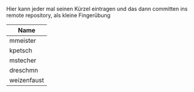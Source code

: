 Hier kann jeder mal seinen Kürzel eintragen und das dann committen ins remote repository, als kleine Fingerübung

| Name                  |
| --------------------- |
| mmeister              |
| kpetsch               |
| mstecher              |
| dreschmn              |
| weizenfaust			|

